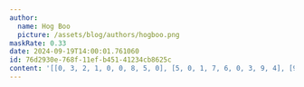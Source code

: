 ```yaml
---
author:
  name: Hog Boo
  picture: /assets/blog/authors/hogboo.png
maskRate: 0.33
date: 2024-09-19T14:00:01.761060
id: 76d2930e-768f-11ef-b451-41234cb8625c
content: '[[0, 3, 2, 1, 0, 0, 8, 5, 0], [5, 0, 1, 7, 6, 0, 3, 9, 4], [9, 0, 4, 5, 8, 3, 2, 0, 1], [0, 2, 0, 0, 0, 9, 1, 7, 0], [1, 5, 8, 0, 3, 7, 6, 4, 0], [7, 0, 9, 8, 0, 1, 5, 3, 2], [8, 0, 7, 0, 1, 6, 0, 2, 5], [0, 4, 5, 0, 2, 8, 7, 0, 6], [0, 0, 6, 4, 7, 5, 9, 8, 0]]'
---
```

